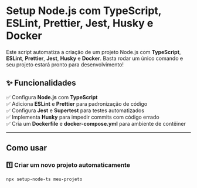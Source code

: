 # Setup Node.js com TypeScript, ESLint, Prettier, Jest, Husky e Docker

Este script automatiza a criação de um projeto Node.js com **TypeScript**, **ESLint**, **Prettier**, **Jest**, **Husky** e **Docker**. Basta rodar um único comando e seu projeto estará pronto para desenvolvimento!

## ✨ Funcionalidades
✅ Configura **Node.js** com **TypeScript**  
✅ Adiciona **ESLint** e **Prettier** para padronização de código  
✅ Configura **Jest** e **Supertest** para testes automatizados  
✅ Implementa **Husky** para impedir commits com código errado  
✅ Cria um **Dockerfile** e **docker-compose.yml** para ambiente de contêiner  

---

## **Como usar**

### 1️⃣ Criar um novo projeto automaticamente
```bash
npx setup-node-ts meu-projeto
